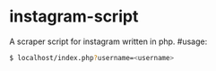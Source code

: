 # instagram-script
A scraper script for instagram written in php.
#usage:
```bash
$ localhost/index.php?username=<username>
```

